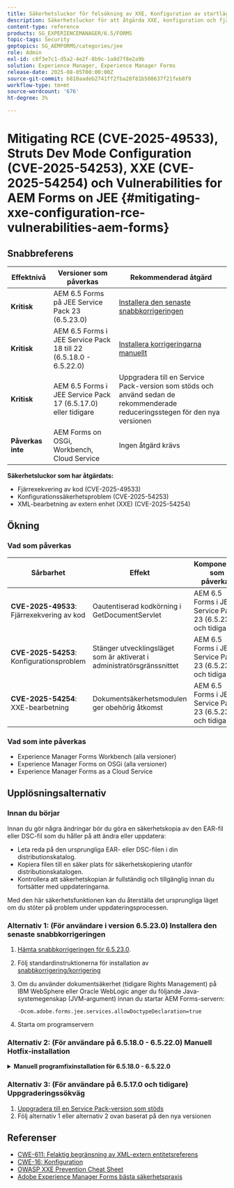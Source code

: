 ```yaml
---
title: Säkerhetsluckor för felsökning av XXE, Konfiguration av startläge och Fjärrkodskörning för AEM Forms i JEE
description: Säkerhetsluckor för att åtgärda XXE, konfiguration och fjärrexekvering av kod för AEM Forms i JEE
content-type: reference
products: SG_EXPERIENCEMANAGER/6.5/FORMS
topic-tags: Security
geptopics: SG_AEMFORMS/categories/jee
role: Admin
exl-id: c8f3e7c1-d5a2-4e2f-8b9c-1a8d7f8e2a9b
solution: Experience Manager, Experience Manager Forms
release-date: 2025-08-05T00:00:00Z
source-git-commit: b810aadeb2741ff2fba28f81b508637f21feb8f9
workflow-type: tm+mt
source-wordcount: '676'
ht-degree: 3%

---
```



# Mitigating RCE (CVE-2025-49533), Struts Dev Mode Configuration (CVE-2025-54253), XXE (CVE-2025-54254) och Vulnerabilities for AEM Forms on JEE {#mitigating-xxe-configuration-rce-vulnerabilities-aem-forms}

## Snabbreferens

| **Effektnivå** | **Versioner som påverkas** | **Rekommenderad åtgärd** |
|---|---|---|
| **Kritisk** | AEM 6.5 Forms på JEE Service Pack 23 (6.5.23.0) | [Installera den senaste snabbkorrigeringen](#option-1-for-users-on-version-65230-install-latest-hotfix) |
| **Kritisk** | AEM 6.5 Forms i JEE Service Pack 18 till 22 (6.5.18.0 - 6.5.22.0) | [Installera korrigeringarna manuellt](#option-2-for-users-on-65180---65220-manual-hotfix-installation) |
| **Kritisk** | AEM 6.5 Forms i JEE Service Pack 17 (6.5.17.0) eller tidigare | Uppgradera till en Service Pack-version som stöds och använd sedan de rekommenderade reduceringsstegen för den nya versionen |
| **Påverkas inte** | AEM Forms on OSGi, Workbench, Cloud Service | Ingen åtgärd krävs |

**Säkerhetsluckor som har åtgärdats:**

- Fjärrexekvering av kod (CVE-2025-49533)
- Konfigurationssäkerhetsproblem (CVE-2025-54253)
- XML-bearbetning av extern enhet (XXE) (CVE-2025-54254)

## Ökning

### Vad som påverkas

| Sårbarhet | Effekt | Komponenter som påverkas |
|---|---|---|
| **CVE-2025-49533**: Fjärrexekvering av kod | Oautentiserad kodkörning i GetDocumentServlet | AEM 6.5 Forms i JEE Service Pack 23 (6.5.23.0) och tidigare |
| **CVE-2025-54253**: Konfigurationsproblem | Stänger utvecklingsläget som är aktiverat i administratörsgränssnittet | AEM 6.5 Forms i JEE Service Pack 23 (6.5.23.0) och tidigare |
| **CVE-2025-54254**: XXE-bearbetning | Dokumentsäkerhetsmodulen ger obehörig åtkomst | AEM 6.5 Forms i JEE Service Pack 23 (6.5.23.0) och tidigare |


### Vad som inte påverkas

- Experience Manager Forms Workbench (alla versioner)
- Experience Manager Forms on OSGi (alla versioner)
- Experience Manager Forms as a Cloud Service

## Upplösningsalternativ


### Innan du börjar

Innan du gör några ändringar bör du göra en säkerhetskopia av den EAR-fil eller DSC-fil som du håller på att ändra eller uppdatera:

- Leta reda på den ursprungliga EAR- eller DSC-filen i din distributionskatalog.
- Kopiera filen till en säker plats för säkerhetskopiering utanför distributionskatalogen.
- Kontrollera att säkerhetskopian är fullständig och tillgänglig innan du fortsätter med uppdateringarna.

Med den här säkerhetsfunktionen kan du återställa det ursprungliga läget om du stöter på problem under uppdateringsprocessen.

### Alternativ 1: (För användare i version 6.5.23.0) Installera den senaste snabbkorrigeringen

1. [Hämta snabbkorrigeringen för 6.5.23.0](/help/release-notes/aem-forms-hotfix.md).
2. Följ standardinstruktionerna för installation av [snabbkorrigering/korrigering](/help/release-notes/jee-patch-installer-65.md)
3. Om du använder dokumentsäkerhet (tidigare Rights Management) på IBM WebSphere eller Oracle WebLogic anger du följande Java-systemegenskap (JVM-argument) innan du startar AEM Forms-servern:

   ```
   -Dcom.adobe.forms.jee.services.allowDoctypeDeclaration=true
   ```

4. Starta om programservern

</details>

### Alternativ 2: (För användare på 6.5.18.0 - 6.5.22.0) Manuell Hotfix-installation


<details>
<summary><b>Manuell programfixinstallation för 6.5.18.0 - 6.5.22.0</b></summary>

**Steg 1: Hämta och extrahera snabbkorrigeringspaketet**

- Hämta [snabbkorrigeringen för 6.5.18.0 - 6.5.22.2} från Adobe Software Distribution Portal](/help/release-notes/aem-forms-hotfix.md)
- Extrahera lokalt

**Steg 2: Navigera till rätt versionsmapp**

- Gå till den matchande mappen baserat på vilken Service Pack-version som är installerad i din miljö.

  Exempel för Service Pack 20 är:

  ```
  <extracted-hotfix>/SP20/
  ```

**Steg 3: Leta reda på distributionskatalogen**

- På din AEM Forms på JEE-server går du till:

  ```
  [AEM installation directory]/deploy
  ```

  Exempel: `adobe/adobe-experience-manager-forms/deploy`



**Steg 4: Uppdatera och ersätt EAR-filerna**

>[!BEGINTABS]

>[!TAB JBoss]

1. Öppna `adobe-core-jboss.ear` och ersätt `adminui.war` med

   ```
   adobe-xxe-configuration-hotfix/SP[version]/jboss/adminui.war
   ```

   Exempel: `adobe-xxe-configuration-hotfix/SP20/jboss/adminui.war`

2. I `adobe-core-jboss.ear` går du till mappen `lib/` och ersätter `adobe-uisupport.jar` med:

   ```
   adobe-xxe-configuration-hotfix/SP[version]/adobe-uisupport.jar
   ```

   Exempel: `adobe-xxe-configuration-hotfix/SP20/adobe-uisupport.jar`

3. Spara på EAR. Se till att ändringarna sparas korrekt.


4. Ersätt `adobe-edcserver-jboss.ear` med

   ```
   adobe-xxe-configuration-hotfix/SP[version]/jboss/adobe-edcserver-jboss.ear
   ```

   Exempel: `adobe-xxe-configuration-hotfix/SP20/jboss/adobe-edcserver-jboss.ear`

5. Ersätt `adobe-forms-jboss.ear` med

   ```
   adobe-xxe-configuration-hotfix/SP[version]/jboss/adobe-forms-jboss.ear
   ```

   Exempel: `adobe-xxe-configuration-hotfix/SP20/jboss/adobe-forms-jboss.ear`



>[!TAB WebLogic]

1. Öppna `adobe-core-weblogic.ear` och ersätt `adminui.war` med

   ```
   adobe-xxe-configuration-hotfix/SP[version]/weblogic/adminui.war
   ```

   Exempel: `adobe-xxe-configuration-hotfix/SP20/weblogic/adminui.war`

2. I `adobe-core-weblogic.ear` ersätter du `adobe-uisupport.jar` med:

   ```
   adobe-xxe-configuration-hotfix/SP[version]/adobe-uisupport.jar
   ```

   Exempel: `adobe-xxe-configuration-hotfix/SP20/adobe-uisupport.jar`

3. Spara på EAR. Se till att ändringarna sparas korrekt.


4. Ersätt `adobe-edcserver-weblogic.ear` med

   ```
   adobe-xxe-configuration-hotfix/SP[version]/weblogic/adobe-edcserver-weblogic.ear
   ```

   Exempel: `adobe-xxe-configuration-hotfix/SP20/weblogic/adobe-edcserver-weblogic.ear`

5. Ersätt `adobe-forms-weblogic.ear` med

   ```
   adobe-xxe-configuration-hotfix/SP[version]/weblogic/adobe-forms-weblogic.ear
   ```

   Exempel: `adobe-xxe-configuration-hotfix/SP20/weblogic/adobe-forms-weblogic.ear`

>[!TAB WebSphere]

1. Öppna `adobe-core-websphere.ear` och ersätt `adminui.war` med

   ```
   adobe-xxe-configuration-hotfix/SP[version]/websphere/adminui.war
   ```

   Exempel: `adobe-xxe-configuration-hotfix/SP20/websphere/adminui.war`

2. I `adobe-core-websphere.ear` ersätter du `adobe-uisupport.jar` med:

   ```
   adobe-xxe-configuration-hotfix/SP[version]/adobe-uisupport.jar
   ```

   Exempel: `adobe-xxe-configuration-hotfix/SP20/adobe-uisupport.jar`

3. Spara på EAR. Se till att ändringarna sparas korrekt.


4. Ersätt `adobe-edcserver-websphere.ear` med

   ```
   adobe-xxe-configuration-hotfix/SP[version]/websphere/adobe-edcserver-websphere.ear
   ```

   Exempel: `adobe-xxe-configuration-hotfix/SP20/websphere/adobe-edcserver-websphere.ear`

5. Ersätt `adobe-forms-websphere.ear` med

   ```
   adobe-xxe-configuration-hotfix/SP[version]/websphere/adobe-forms-websphere.ear
   ```

   Exempel: `adobe-xxe-configuration-hotfix/SP20/websphere/adobe-forms-websphere.ear`

>[!ENDTABS]



**Steg 5: Uppdatera `adobe-rightsmanagement-<appserver>-dsc.jar`filen med**

```
adobe-xxe-configuration-hotfix/SP[version]/<appserver>/adobe-rightsmanagement-<appserver>-dsc.jar
```

Exempel: `adobe-xxe-configuration-hotfix/SP20/jboss/adobe-rightsmanagement-jboss-dsc.jar`

**Steg 6: Ytterligare konfiguration för dokumentsäkerhet i WebSphere och WebLogic**:

Om du använder Dokumentsäkerhet (tidigare Rights Management) anger du följande Java-systemegenskap (JVM-argument) innan du startar AEM Forms-servern:

```
-Dcom.adobe.forms.jee.services.allowDoctypeDeclaration=true
```


**Steg 7: Kör Configuration Manager igen**

- Starta Configuration Manager för att omdistribuera den uppdaterade EAR-uppdateringen och tillämpa snabbkorrigeringen

</details>

### Alternativ 3: (För användare på 6.5.17.0 och tidigare) Uppgraderingssökväg

1. [Uppgradera till en Service Pack-version som stöds](/help/release-notes/aem-forms-current-service-pack-installation-instructions.md)
2. Följ alternativ 1 eller alternativ 2 ovan baserat på den nya versionen

## Referenser

- [CWE-611: Felaktig begränsning av XML-extern entitetsreferens](https://cwe.mitre.org/data/definitions/611.html)
- [CWE-16: Konfiguration](https://cwe.mitre.org/data/definitions/16.html)
- [OWASP XXE Prevention Cheat Sheet](https://owasp.org/www-community/vulnerabilities/XML_External_Entity_XXE_Processing)
- [Adobe Experience Manager Forms bästa säkerhetspraxis](https://experienceleague.adobe.com/docs/experience-manager-65/administering/security/security.html)